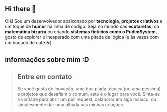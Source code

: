 ## Hi there 👋

Olá! Sou um desenvolvedor apaixonado por **tecnologia**, **projetos criativos** e um toque de **humor** na linha de código. Seja no mundo das **ecotarefas**, da **matemática bizarra** ou criando **sistemas fictícios como o PudimSystem**, gosto de explorar o inesperado com uma pitada de lógica (e às vezes com um bocado de café ☕).

## informações sobre mim :D


> ## Entre em contato
> Se você gosta de inovação, uma boa piada técnica (ou uma péssima) e projetos que desafiam o comum, este é o lugar para você. Sinta-se à vontade para abrir um pull request, colaborar em algo maluco, ou simplesmente dar uma olhada nas minhas criações. 
